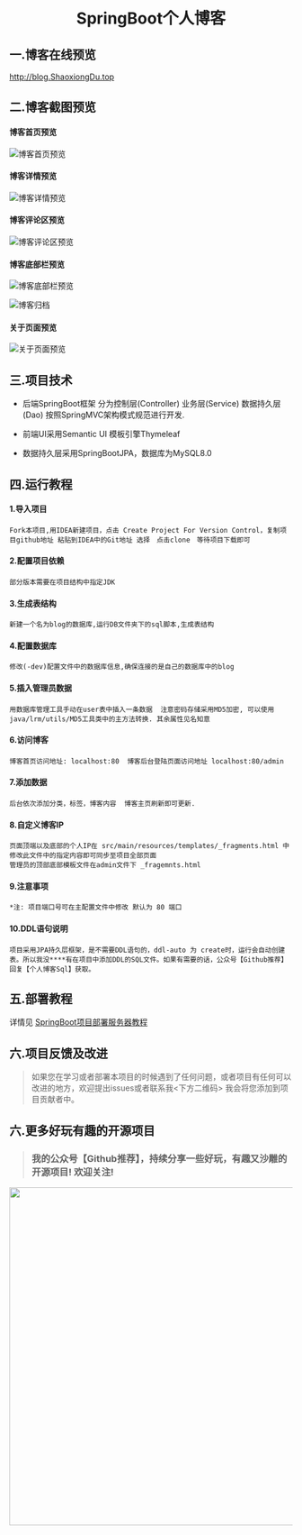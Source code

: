# <center>SpringBoot个人博客</center>

## 一.博客在线预览

<a href='http://blog.shaoxiongdu.top' target ='_blank' >http://blog.ShaoxiongDu.top </a>


## 二.博客截图预览 &nbsp;&nbsp;&nbsp;

#### 博客首页预览

![博客首页预览](https://gitee.com/ShaoxiongDu/imageBed/raw/master/image-20210323210101326.png)

#### 博客详情预览

![博客详情预览](https://gitee.com/ShaoxiongDu/imageBed/raw/master/image-20210323210154613.png)

#### 博客评论区预览

![博客评论区预览](https://gitee.com/ShaoxiongDu/imageBed/raw/master/image-20210323210236492.png)

#### 博客底部栏预览

![博客底部栏预览](https://gitee.com/ShaoxiongDu/imageBed/raw/master/image-20210323210302817.png)

![博客归档](https://gitee.com/ShaoxiongDu/imageBed/raw/master/image-20210323210329394.png)

#### 关于页面预览

![关于页面预览](https://gitee.com/ShaoxiongDu/imageBed/raw/master/image-20210323210350355.png)


## 三.项目技术

* 后端SpringBoot框架 分为控制层(Controller) 业务层(Service) 数据持久层(Dao) 按照SpringMVC架构模式规范进行开发.

* 前端UI采用Semantic UI 模板引擎Thymeleaf 

* 数据持久层采用SpringBootJPA，数据库为MySQL8.0

## 四.运行教程

#### 1.导入项目

    Fork本项目,用IDEA新建项目，点击 Create Project For Version Control，复制项目github地址 粘贴到IDEA中的Git地址 选择　点击clone　等待项目下载即可

#### 2.配置项目依赖

    部分版本需要在项目结构中指定JDK

#### 3.生成表结构

    新建一个名为blog的数据库,运行DB文件夹下的sql脚本,生成表结构

#### 4.配置数据库

    修改(-dev)配置文件中的数据库信息,确保连接的是自己的数据库中的blog

#### 5.插入管理员数据

    用数据库管理工具手动在user表中插入一条数据  注意密码存储采用MD5加密, 可以使用java/lrm/utils/MD5工具类中的主方法转换. 其余属性见名知意

#### 6.访问博客

    博客首页访问地址: localhost:80  博客后台登陆页面访问地址 localhost:80/admin

#### 7.添加数据

    后台依次添加分类，标签，博客内容  博客主页刷新即可更新.

#### 8.自定义博客IP

    页面顶端以及底部的个人IP在 src/main/resources/templates/_fragments.html 中 修改此文件中的指定内容即可同步至项目全部页面
    管理员的顶部底部模板文件在admin文件下 _fragemnts.html

#### 9.注意事项

    *注: 项目端口号可在主配置文件中修改 默认为 80 端口

#### 10.DDL语句说明

    项目采用JPA持久层框架，是不需要DDL语句的，ddl-auto 为 create时，运行会自动创建表。所以我没****有在项目中添加DDL的SQL文件。如果有需要的话，公众号【Github推荐】回复【个人博客Sql】获取。

## 五.部署教程

详情见 [SpringBoot项目部署服务器教程](http://localhost/blog/5)

## 六.项目反馈及改进

> 如果您在学习或者部署本项目的时候遇到了任何问题，或者项目有任何可以改进的地方，欢迎提出issues或者联系我<下方二维码>
> 我会将您添加到项目贡献者中。


## 六.更多好玩有趣的开源项目

> ### 我的公众号【Github推荐】，持续分享一些好玩，有趣又沙雕的开源项目! 欢迎关注!

<img src="https://gitee.com/ShaoxiongDu/imageBed/raw/master/development/VXshare.jpg" width='600px' />